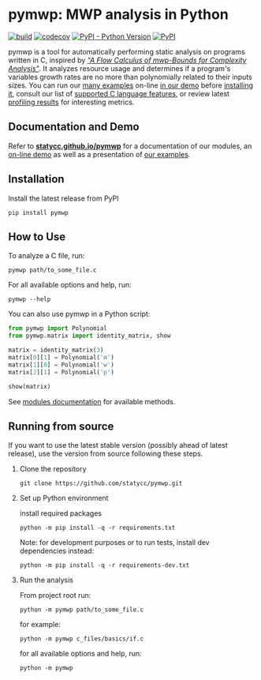 # pymwp: MWP analysis in Python

[![build](https://github.com/statycc/pymwp/actions/workflows/build.yaml/badge.svg)](https://github.com/statycc/pymwp/actions/workflows/build.yaml)
[![codecov](https://codecov.io/gh/statycc/pymwp/branch/main/graph/badge.svg?token=4v3zRbkAjM)](https://codecov.io/gh/statycc/pymwp)
[![PyPI - Python Version](https://img.shields.io/pypi/pyversions/pymwp)](https://pypi.org/project/pymwp/)
[![PyPI](https://img.shields.io/pypi/v/pymwp)](https://pypi.org/project/pymwp/)

<!--
    do not remove start and end comments (e.g. "include-start", "include-end").
    They are markers for what to include in the docs, but feel free to edit 
    the inner content.
-->

<!--desc-start-->

pymwp is a tool for automatically performing static analysis on programs written in C, inspired by [_"A Flow Calculus of mwp-Bounds for Complexity Analysis"_](https://doi.org/10.1145/1555746.1555752).
It analyzes resource usage and determines if a program's variables growth rates are no more than polynomially related to their inputs sizes.
You can run our [many examples](https://statycc.github.io/pymwp/examples/) on-line [in our demo](https://statycc.github.io/pymwp/demo/) before [installing it](https://statycc.github.io/pymwp/), consult our list of [supported C language features](https://statycc.github.io/pymwp/features/),
or review latest [profiling results](https://github.com/statycc/pymwp/releases/tag/profile-latest) for interesting metrics. 

<!--desc-end--> 

## Documentation and Demo

Refer to **[statycc.github.io/pymwp](https://statycc.github.io/pymwp/)** for a documentation of our modules, an [on-line demo](https://statycc.github.io/pymwp/demo/) as well as a presentation of [our examples](https://statycc.github.io/pymwp/examples/).

<!--include-start-->

## Installation

Install the latest release from PyPI

```
pip install pymwp
```

## How to Use

To analyze a C file, run:

```
pymwp path/to_some_file.c
```

For all available options and help, run:

```
pymwp --help
```


You can also use pymwp in a Python script:

```python
from pymwp import Polynomial
from pymwp.matrix import identity_matrix, show

matrix = identity_matrix(3)
matrix[0][1] = Polynomial('m')
matrix[1][0] = Polynomial('w')
matrix[2][1] = Polynomial('p')

show(matrix)
```

See [modules documentation](https://statycc.github.io/pymwp/analysis/) for available methods.

## Running from source

If you want to use the latest stable version (possibly ahead of 
latest release), use the version from source following these steps.

1. Clone the repository

    ```
    git clone https://github.com/statycc/pymwp.git
    ``` 

2. Set up Python environment

    install required packages

    ```
    python -m pip install -q -r requirements.txt
    ``` 
    
    Note: for development purposes or to run tests, install dev dependencies instead: 
    
    ```
    python -m pip install -q -r requirements-dev.txt
    ```

3. Run the analysis

    From project root run:
    
    ```
    python -m pymwp path/to_some_file.c
    ```

    for example:
    
    ```
    python -m pymwp c_files/basics/if.c
    ```
    
    for all available options and help, run:
    
    ```
    python -m pymwp
    ```

<!--include-end--> 


